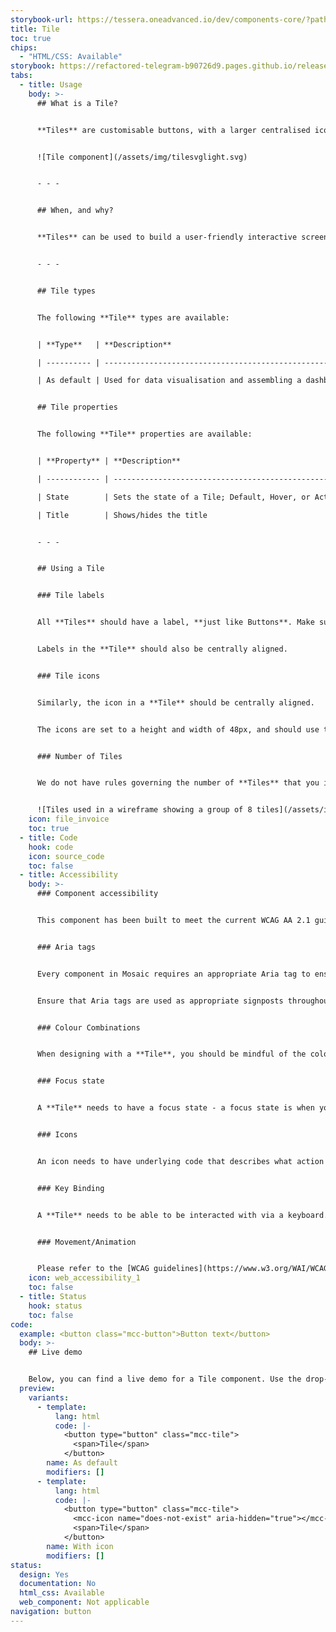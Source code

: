 ```yaml
---
storybook-url: https://tessera.oneadvanced.io/dev/components-core/?path=/docs/html-button--as-default
title: Tile
toc: true
chips:
  - "HTML/CSS: Available"
storybook: https://refactored-telegram-b90726d9.pages.github.io/release/?path=/docs/components-tile-introduction
tabs:
  - title: Usage
    body: >-
      ## What is a Tile?


      **Tiles** are customisable buttons, with a larger centralised icon and title text underneath. Tiles are 150px by 150px with an icon size of 64px by 64px.


      ![Tile component](/assets/img/tilesvglight.svg)


      - - -


      ## When, and why?


      **Tiles** can be used to build a user-friendly interactive screen, providing easy to use navigation. You can use **Tiles** to build things like home screens and dashboards on both mobile and desktop devices, and they are also great for acting as large navigation links elsewhere in the application.


      - - -


      ## Tile types


      The following **Tile** types are available: 


      | **Type**   | **Description**                                                                                                                                      |

      | ---------- | ---------------------------------------------------------------------------------------------------------------------------------------------------- |

      | As default | Used for data visualisation and assembling a dashboard - the default type has an icon and text that can be used for desktop and other larger devices |


      ## Tile properties


      The following **Tile** properties are available:


      | **Property** | **Description**                                     |

      | ------------ | --------------------------------------------------- |

      | State        | Sets the state of a Tile; Default, Hover, or Active |

      | Title        | Shows/hides the title                               |


      - - -


      ## Using a Tile


      ### Tile labels


      All **Tiles** should have a label, **just like Buttons**. Make sure you use an informative label that describes where it will take the user, and be mindful of keeping it concise. You can check out the [Structure](/guidelines/style-guide/#structure) section of the Style Guide for more help on creating appropriate headings and labels.


      Labels in the **Tile** should also be centrally aligned.


      ### Tile icons


      Similarly, the icon in a **Tile** should be centrally aligned. 


      The icons are set to a height and width of 48px, and should use the icons from the [Icons8 icon library](https://mosaic-icon-search.oneadvanced.io/).


      ### Number of Tiles


      We do not have rules governing the number of **Tiles** that you include on a page. However, do keep in mind that an overuse of **Tiles** will make it hard for users to locate the content they are looking for. For example, 16 or more **Tiles** would be harder to navigate than an application that uses an effective navigation system, such as a **[Navigation bar](/components/navigation-bar)** component.


      ![Tiles used in a wireframe showing a group of 8 tiles](/assets/img/tilewireframesvglight.svg)
    icon: file_invoice
    toc: true
  - title: Code
    hook: code
    icon: source_code
    toc: false
  - title: Accessibility
    body: >-
      ### Component accessibility


      This component has been built to meet the current WCAG AA 2.1 guidelines. We also test these components against the guidelines before release.


      ### Aria tags


      Every component in Mosaic requires an appropriate Aria tag to ensure that screen readers can effectively parse the page. Aria tags are provided as part of Mosaic. Please do not override these without good reason.


      Ensure that Aria tags are used as appropriate signposts throughout the product.


      ### Colour Combinations


      When designing with a **Tile**, you should be mindful of the colour combinations you are using. The components have been designed with this in mind, but if you are using colours that are not part of the default component, please ensure that there is a clear colour contrast within the parts of the component and between the **Accordion** and the background it is on. To check the contrast, please use [WebAIM's contrast checker](https://webaim.org/resources/contrastchecker/).


      ### Focus state


      A **Tile** needs to have a focus state - a focus state is when you tab into an element to interact with it. Ensure that users can use their keyboard to focus on the **Tile** as well as any content within the **Tile**.


      ### Icons


      An icon needs to have underlying code that describes what action the icon takes. the labels should be specific - for example, a 'bin' icon for delete should be labelled 'delete' not 'bin'.


      ### Key Binding


      A **Tile** needs to be able to be interacted with via a keyboard. Where possible we will provide key-binds within our Mosaic component or there will be default HTML ones. If this isn't the case then please implement logical key-binds for all intractable components.


      ### Movement/Animation


      Please refer to the [WCAG guidelines](https://www.w3.org/WAI/WCAG21/quickref/?showtechniques=129%2C131%2C133%2C136%2C141%2C145%2C147%2C1412%2C211%2C212%2C231%2C241%2C245%2C251%2C254%2C312%2C322%2C332%2C411%2C412%2C413#three-flashes-or-below-threshold) for the time-based considerations for animations.
    icon: web_accessibility_1
    toc: false
  - title: Status
    hook: status
    toc: false
code:
  example: <button class="mcc-button">Button text</button>
  body: >-
    ## Live demo


    Below, you can find a live demo for a Tile component. Use the drop-down menus and radio buttons to view the different Tile Types and Variants.
  preview:
    variants:
      - template:
          lang: html
          code: |-
            <button type="button" class="mcc-tile">
              <span>Tile</span>
            </button>
        name: As default
        modifiers: []
      - template:
          lang: html
          code: |-
            <button type="button" class="mcc-tile">
              <mcc-icon name="does-not-exist" aria-hidden="true"></mcc-icon>
              <span>Tile</span>
            </button>
        name: With icon
        modifiers: []
status:
  design: Yes
  documentation: No
  html_css: Available
  web_component: Not applicable
navigation: button
---
```


